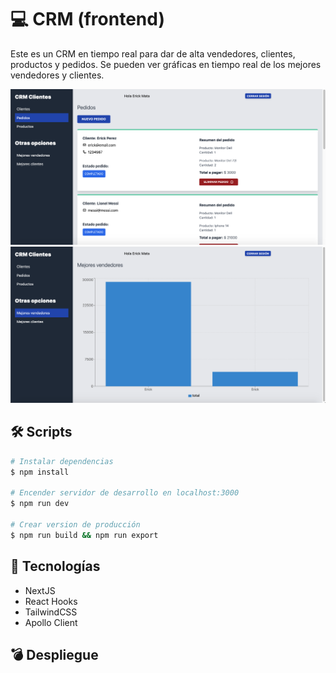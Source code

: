 # 💻 CRM (frontend)

Este es un CRM en tiempo real para dar de alta vendedores, clientes, productos y pedidos. Se pueden ver gráficas en tiempo real de los mejores vendedores y clientes.

![Home CRM](.readme-static/Home.png)
![Charts CRM](.readme-static/Charts.png)

## 🛠 Scripts

```bash
# Instalar dependencias
$ npm install

# Encender servidor de desarrollo en localhost:3000
$ npm run dev

# Crear version de producción
$ npm run build && npm run export

```

## 💎 Tecnologías

- NextJS
- React Hooks
- TailwindCSS
- Apollo Client

## 💣 Despliegue
